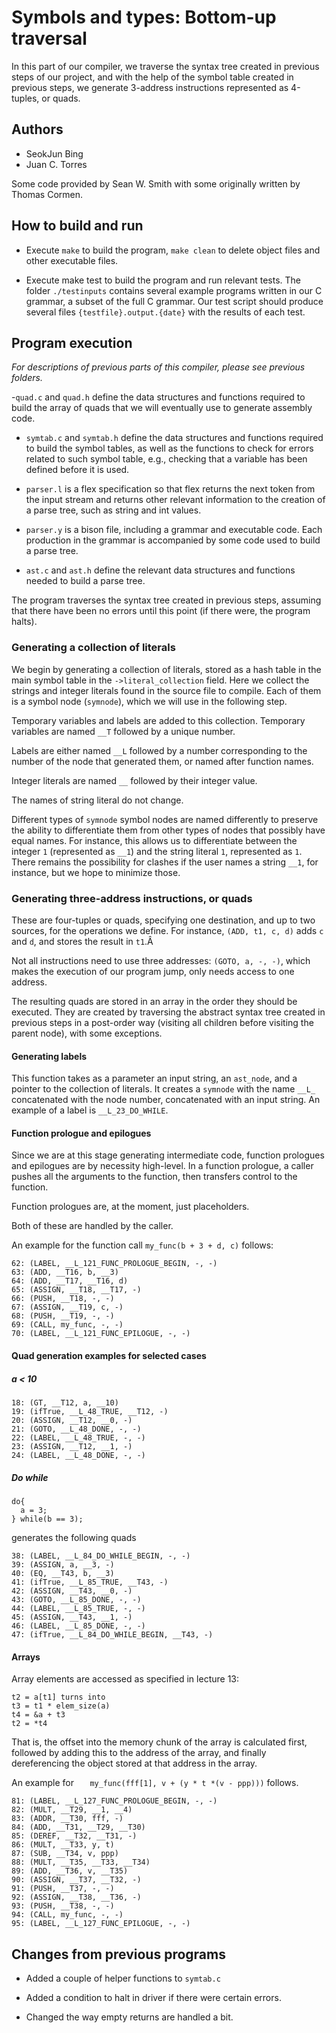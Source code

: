 # Symbols and types: Bottom-up traversal

In this part of our compiler, we traverse the syntax tree created in previous steps of our project, and with the help of the symbol table created in previous steps, we generate 3-address instructions represented as 4-tuples, or quads.

## Authors
- SeokJun Bing
- Juan C. Torres

Some code provided by Sean W. Smith with some originally written by Thomas Cormen.

## How to build and run

- Execute `make` to build the program, `make clean` to delete object files and other executable files.

- Execute make test to build the program and run relevant tests. The folder `./testinputs` contains several example programs written in our C grammar, a subset of the full C grammar. Our test script should produce several files `{testfile}.output.{date}` with the results of each test.

## Program execution

*For descriptions of previous parts of this compiler, please see previous folders.*

-`quad.c` and `quad.h` define the data structures and functions required to build the array of quads that we will eventually use to generate assembly code.

- `symtab.c` and `symtab.h` define the data structures and functions required to build the symbol tables, as well as the functions to check for errors related to such symbol table,
e.g., checking that a variable has been defined before it is used.

- `parser.l` is a flex specification so that flex returns the next token from the input stream and returns other relevant information to the creation of a parse tree, such as string and int values.

- `parser.y` is a bison file, including a grammar and executable code. Each production in the grammar is accompanied by some code used to build a parse tree.

- `ast.c` and `ast.h` define the relevant data structures and functions needed to build a parse tree.

The program traverses the syntax tree created in previous steps, assuming that there have been no errors until this point (if there were, the program halts).


### Generating a collection of literals

We begin by generating a collection of literals, stored as a hash table in the main symbol table in the `->literal_collection` field. Here we collect the strings and integer literals found in the source file to compile. Each of them is a symbol node (`symnode`), which we will use in the following step.

Temporary variables and labels are added to this collection. Temporary variables are named `__T` followed by a unique number.

Labels are either named `__L` followed by a number corresponding to the number of the node that generated them, or named after function names.

Integer literals are named `__` followed by their integer value.

The names of string literal do not change.

Different types of `symnode` symbol nodes are named differently to preserve the ability to differentiate them from other types of nodes that possibly have equal names. For instance, this allows us to differentiate between the integer `1` (represented as `__1`) and the string literal `1`, represented as `1`. There remains the possibility for clashes if the user names a string `__1`, for instance, but we hope to minimize those.

### Generating three-address instructions, or quads

These are four-tuples or quads, specifying one destination, and up to two sources, for the operations we define. For instance, `(ADD, t1, c, d)` adds `c` and `d`, and stores the result in `t1`.Â

Not all instructions need to use three addresses: `(GOTO, a, -, -)`, which makes the execution of our program jump, only needs access to one address.

The resulting quads are stored in an array in the order they should be executed. They are created by traversing the abstract syntax tree created in previous steps in a post-order way (visiting all children before visiting the parent node), with some exceptions.

#### Generating labels

This function takes as a parameter an input string, an `ast_node`, and a pointer to the collection of literals. It creates a `symnode` with the name `__L_` concatenated with the node number, concatenated with an input string. An example of a label is `__L_23_DO_WHILE`.

#### Function prologue and epilogues

Since we are at this stage generating intermediate code, function prologues and epilogues are by necessity high-level.
In a function prologue, a caller pushes all the arguments to the function, then transfers control to the function.

Function prologues are, at the moment, just placeholders.

Both of these are handled by the caller.

An example for the function call `my_func(b + 3 + d, c)` follows:

```
62: (LABEL, __L_121_FUNC_PROLOGUE_BEGIN, -, -)
63: (ADD, __T16, b, __3)
64: (ADD, __T17, __T16, d)
65: (ASSIGN, __T18, __T17, -)
66: (PUSH, __T18, -, -)
67: (ASSIGN, __T19, c, -)
68: (PUSH, __T19, -, -)
69: (CALL, my_func, -, -)
70: (LABEL, __L_121_FUNC_EPILOGUE, -, -)
```


#### Quad generation examples for selected cases

##### a < 10
```
18: (GT, __T12, a, __10)
19: (ifTrue, __L_48_TRUE, __T12, -)
20: (ASSIGN, __T12, __0, -)
21: (GOTO, __L_48_DONE, -, -)
22: (LABEL, __L_48_TRUE, -, -)
23: (ASSIGN, __T12, __1, -)
24: (LABEL, __L_48_DONE, -, -)
```

#####	Do while
```
do{
  a = 3;
} while(b == 3);
```
generates the following quads
```
38: (LABEL, __L_84_DO_WHILE_BEGIN, -, -)
39: (ASSIGN, a, __3, -)
40: (EQ, __T43, b, __3)
41: (ifTrue, __L_85_TRUE, __T43, -)
42: (ASSIGN, __T43, __0, -)
43: (GOTO, __L_85_DONE, -, -)
44: (LABEL, __L_85_TRUE, -, -)
45: (ASSIGN, __T43, __1, -)
46: (LABEL, __L_85_DONE, -, -)
47: (ifTrue, __L_84_DO_WHILE_BEGIN, __T43, -)
```

#### Arrays

Array elements are accessed as specified in lecture 13:

```
t2 = a[t1] turns into
t3 = t1 * elem_size(a)
t4 = &a + t3
t2 = *t4
```
That is, the offset into the memory chunk of the array is calculated first, followed
by adding this to the address of the array, and finally dereferencing the object
stored at that address in the array.

An example for  `	my_func(fff[1], v + (y * t *(v - ppp)))` follows.

```
81: (LABEL, __L_127_FUNC_PROLOGUE_BEGIN, -, -)
82: (MULT, __T29, __1, __4)
83: (ADDR, __T30, fff, -)
84: (ADD, __T31, __T29, __T30)
85: (DEREF, __T32, __T31, -)
86: (MULT, __T33, y, t)
87: (SUB, __T34, v, ppp)
88: (MULT, __T35, __T33, __T34)
89: (ADD, __T36, v, __T35)
90: (ASSIGN, __T37, __T32, -)
91: (PUSH, __T37, -, -)
92: (ASSIGN, __T38, __T36, -)
93: (PUSH, __T38, -, -)
94: (CALL, my_func, -, -)
95: (LABEL, __L_127_FUNC_EPILOGUE, -, -)

```



## Changes from previous programs

- Added a couple of helper functions to `symtab.c`

- Added a condition to halt in driver if there were certain errors.

- Changed the way empty returns are handled a bit.
